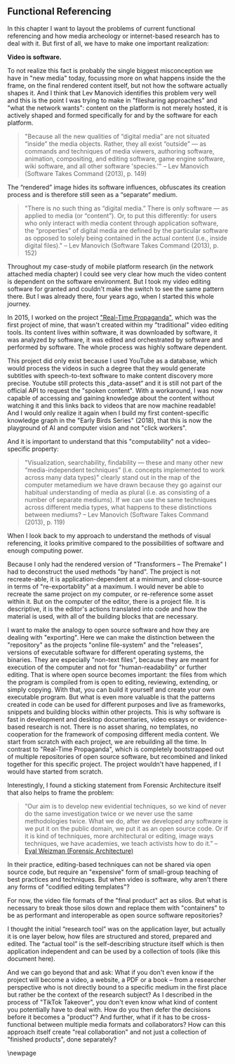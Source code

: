 ## Functional Referencing
In this chapter I want to layout the problems of current functional referencing and how media archeology or internet-based research has to deal with it. But first of all, we have to make one important realization:

**Video is software.**

To not realize this fact is probably the single biggest misconception we have in "new media" today, focussing more on what happens inside the the frame, on the final rendered content itself, but not how the software actually shapes it. And I think that Lev Manovich identifies this problem very well and this is the point I was trying to make in "filesharing approaches" and "what the network wants": content on the platform is not merely hosted, it is actively shaped and formed specifically for and by the software for each platform.

> "Because all the new qualities of “digital media” are not situated “inside” the media objects. Rather, they all exist “outside” — as commands and techniques of media viewers, authoring software, animation, compositing, and editing software, game engine software, wiki software, and all other software 'species.'"
– Lev Manovich (Software Takes Command (2013), p. 149)

The “rendered” image hides its software influences, obfuscates its creation process and is therefore still seen as a “separate“ medium.

> "There is no such thing as “digital media.” There is only software — as applied to media (or “content”). Or, to put this differently: for users who only interact with media content through application software, the “properties” of digital media are defined by the particular software as opposed to solely being contained in the actual content (i.e., inside digital files)."
– Lev Manovich (Software Takes Command (2013), p. 152)


Throughout my case-study of mobile platform research (in the network attached media chapter) I could see very clear how much the video content is dependent on the software environment. But I took my video editing software for granted and couldn't make the switch to see the same pattern there. But I was already there, four years ago, when I started this whole journey.

In 2015, I worked on the project ["Real-Time Propaganda"](https://web.archive.org/web/20181021224906/https://newmediakassel.com/real-time-propaganda), which was the first project of mine, that wasn't created within my "traditional" video editing tools. Its content lives within software, it was downloaded by software, it was analyzed by software, it was edited and orchestrated by software and performed by software. The whole process was highly software dependent.  

This project did only exist because I used YouTube as a database, which would process the videos in such a degree that they would generate subtitles with speech-to-text software to make content discovery more precise.
Youtube still protects this „data-asset“ and it is still not part of the official API to request the "spoken content". With a workaround, I was now capable of accessing and gaining knowledge about the content without watching it and this links back to videos that are now machine readable!
And I would only realize it again when I build my first content-specific knowledge graph in the "Early Birds Series" (2018), that this is now the playground of AI and computer vision and not "click workers".

And it is important to understand that this "computability" not a video-specific property:

> "Visualization, searchability, findability — these and many other new “media-independent techniques” (i.e. concepts implemented to work across many data types)" clearly stand out in the map of the computer metamedium we have drawn because they go against our habitual understanding of media as plural (i.e. as consisting of a number of separate mediums). If we can use the same techniques across different media types, what happens to these distinctions between mediums?
– Lev Manovich (Software Takes Command (2013), p. 119)

When I look back to my approach to understand the methods of visual referencing, it looks primitive compared to the possibilities of software and enough computing power.

Because I only had the rendered version of "Transformers – The Premake" I had to deconstruct the used methods "by hand". The project is not recreate-able, it is application-dependent at a minimum, and close-source in terms of "re-exportablity" at a maximum. I would never be able to recreate the same project on my computer, or re-reference some asset within it. But on the computer of the editor, there is a project file. It is descriptive, it is the editor's actions translated into code and how the material is used, with all of the building blocks that are necessary.

I want to make the analogy to open source software and how they are dealing with "exporting".
Here we can make the distinction between the "repository" as the projects "online file-system" and the "releases", versions of executable software for different operating systems, the binaries. They are especially "non-text files", because they are meant for execution of the computer and not for "human-readability" or further editing.
That is where open source becomes important: the files from which the program is compiled from is open to editing, reviewing, extending, or simply copying. With that, you can build it yourself and create your own executable program. But what is even more valuable is that the patterns created in code can be used for different purposes and live as frameworks, snippets and building blocks within other projects.
This is why software is fast in development and desktop documentaries, video essays or evidence-based research is not. There is no asset sharing, no templates, no cooperation for the framework of composing different media content. We start from scratch with each project, we are rebuilding all the time. In contrast to "Real-Time Propaganda", which is completely bootstrapped out of multiple repositories of open source software, but recombined and linked together for this specific project.
The project wouldn't have happened, if I would have started from scratch.

Interestingly, I found a sticking statement from Forensic Architecture itself that also helps to frame the problem:  

> “Our aim is to develop new evidential techniques, so we kind of never do the same investigation twice or we never use the same methodologies twice. What we do, after we developed any software is we put it on the public domain, we put it as an open source code. Or if it is kind of techniques, more architectural or editing, image ways techniques, we have academies, we teach activists how to do it.”
– [Eyal Weizman (Forensic Architecture)](https://youtu.be/TrKM94YrEKA?t=2086)

In their practice, editing-based techniques can not be shared via open source code, but require an "expensive" form of small-group teaching of best practices and techniques. But when video is software, why aren't there any forms of "codified editing templates"?  

For now, the video file formats of the "final product" act as silos.
But what is necessary to break those silos down and replace them with "containers" to be as performant and interoperable as open source software repositories?

I thought the initial “research tool” was on the application layer, but actually it is one layer below, how files are structured and stored, prepared and edited. The “actual tool” is the self-describing structure itself which is then application independent and can be used by a collection of tools (like this document here).

And we can go beyond that and ask:
What if you don't even know if the project will become a video, a website, a PDF or a book – from a researcher perspective who is not directly bound to a specific medium in the first place but rather be the context of the research subject? As I described in the process of "TikTok Takeover", you don't even know what kind of content you potentially have to deal with. How do you then defer the decisions before it becomes a "product"? And further, what if it has to be cross-functional between multiple media formats and collaborators? How can this approach itself create "real collaboration" and not just a collection of "finished products", done separately?

\newpage
